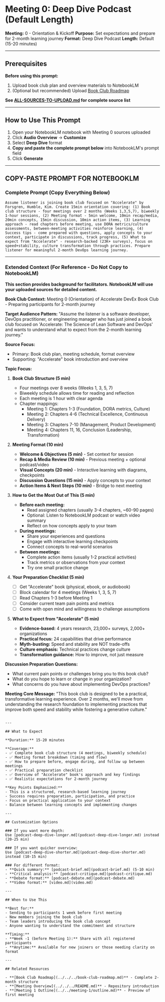 # Meeting 0: Deep Dive Podcast (Default Length)

**Meeting:** 0 - Orientation & Kickoff
**Purpose:** Set expectations and prepare for 2-month learning journey
**Format:** Deep Dive Podcast
**Length:** Default (15-20 minutes)

---

## Prerequisites

**Before using this prompt:**
1. Upload book club plan and overview materials to NotebookLM
2. (Optional but recommended) Upload [Book Club Roadmap](../../../book-club-roadmap.md)

**See [ALL-SOURCES-TO-UPLOAD.md](ALL-SOURCES-TO-UPLOAD.md) for complete source list**

---

## How to Use This Prompt

1. Open your NotebookLM notebook with Meeting 0 sources uploaded
2. Click **Audio Overview** → **Customize**
3. Select **Deep Dive** format
4. **Copy and paste the complete prompt below** into NotebookLM's prompt field
5. Click **Generate**

---

## COPY-PASTE PROMPT FOR NOTEBOOKLM

### Complete Prompt (Copy Everything Below)

```
Assume listener is joining book club focused on "Accelerate" by Forsgren, Humble, Kim. Create 15min orientation covering: (1) Book club structure - four meetings over 2 months (Weeks 1,3,5,7), biweekly 1-hour sessions, (2) Meeting format - 5min welcome, 10min recap/media, 20min concepts, 15min discussion, 10min action items, (3) Learning approach - read chapters before meeting, use DORA metrics/culture assessments, between-meeting activities reinforce learning, (4) Success tips - come prepared with questions, apply concepts to your context, participate in discussions, track progress, (5) What to expect from "Accelerate" - research-backed (23K+ surveys), focus on speed+stability, culture transformation through practices. Prepare listener for meaningful 2-month DevOps learning journey.
```

---

### Extended Context (For Reference - Do Not Copy to NotebookLM)

**This section provides background for facilitators. NotebookLM will use your uploaded sources for detailed content.**

**Book Club Context:**
Meeting 0 (Orientation) of Accelerate DevEx Book Club - Preparing participants for 2-month journey

**Target Audience Pattern:**
"Assume the listener is a software developer, DevOps practitioner, or engineering manager who has just joined a book club focused on 'Accelerate: The Science of Lean Software and DevOps' and wants to understand what to expect from the 2-month learning journey."

**Source Focus:**
- Primary: Book club plan, meeting schedule, format overview
- Supporting: "Accelerate" book introduction and overview

**Topic Focus:**

1. **Book Club Structure (5 min)**
   - Four meetings over 8 weeks (Weeks 1, 3, 5, 7)
   - Biweekly schedule allows time for reading and reflection
   - Each meeting is 1 hour with clear agenda
   - Chapter mappings:
     - Meeting 1: Chapters 1-3 (Foundation, DORA metrics, Culture)
     - Meeting 2: Chapters 4-6 (Technical Excellence, Continuous Delivery)
     - Meeting 3: Chapters 7-10 (Management, Product Development)
     - Meeting 4: Chapters 11, 16, Conclusion (Leadership, Transformation)

2. **Meeting Format (10 min)**
   - **Welcome & Objectives (5 min)** - Set context for session
   - **Recap & Media Review (10 min)** - Previous meeting + optional podcast/video
   - **Visual Concepts (20 min)** - Interactive learning with diagrams, checkpoints
   - **Discussion Questions (15 min)** - Apply concepts to your context
   - **Action Items & Next Steps (10 min)** - Bridge to next meeting

3. **How to Get the Most Out of This (5 min)**
   - **Before each meeting:**
     - Read assigned chapters (usually 3-4 chapters, ~60-90 pages)
     - Optional: Listen to NotebookLM podcast or watch video summary
     - Reflect on how concepts apply to your team
   - **During meetings:**
     - Share your experiences and questions
     - Engage with interactive learning checkpoints
     - Connect concepts to real-world scenarios
   - **Between meetings:**
     - Complete action items (usually 1-2 practical activities)
     - Track metrics or observations from your context
     - Try one small practice change

4. **Your Preparation Checklist (5 min)**
   - [ ] Get "Accelerate" book (physical, ebook, or audiobook)
   - [ ] Block calendar for 4 meetings (Weeks 1, 3, 5, 7)
   - [ ] Read Chapters 1-3 before Meeting 1
   - [ ] Consider current team pain points and metrics
   - [ ] Come with open mind and willingness to challenge assumptions

5. **What to Expect from "Accelerate" (5 min)**
   - **Evidence-based:** 4 years research, 23,000+ surveys, 2,000+ organizations
   - **Practical focus:** 24 capabilities that drive performance
   - **Myth-busting:** Speed and stability are NOT trade-offs
   - **Culture emphasis:** Technical practices change culture
   - **Transformation guidance:** How to improve, not just measure

**Discussion Preparation Questions:**
- What current pain points or challenges bring you to this book club?
- What do you hope to learn or change in your organization?
- What concerns do you have about implementing DevOps practices?

**Meeting Core Message:**
"This book club is designed to be a practical, transformative learning experience. Over 2 months, we'll move from understanding the research foundation to implementing practices that improve both speed and stability while fostering a generative culture."
```

---

## What to Expect

**Duration:** 15-20 minutes

**Coverage:**
- ✅ Complete book club structure (4 meetings, biweekly schedule)
- ✅ Meeting format breakdown (timing and flow)
- ✅ How to prepare before, engage during, and follow up between meetings
- ✅ Practical preparation checklist
- ✅ Overview of "Accelerate" book's approach and key findings
- ✅ Realistic expectations for 2-month journey

**Key Points Emphasized:**
- This is a structured, research-based learning journey
- Success requires preparation, participation, and practice
- Focus on practical application to your context
- Balance between learning concepts and implementing changes

---

## Customization Options

### If you want more depth:
Use [podcast-deep-dive-longer.md](podcast-deep-dive-longer.md) instead (20-25 min)

### If you want quicker overview:
Use [podcast-deep-dive-shorter.md](podcast-deep-dive-shorter.md) instead (10-15 min)

### For different format:
- **Quick summary:** [podcast-brief.md](podcast-brief.md) (5-10 min)
- **Critical analysis:** [podcast-critique.md](podcast-critique.md)
- **Debate format:** [podcast-debate.md](podcast-debate.md)
- **Video format:** [video.md](video.md)

---

## When to Use This

**Best for:**
- Sending to participants 1 week before first meeting
- New members joining the book club
- Team leaders introducing the book club concept
- Anyone wanting to understand the commitment and structure

**Timing:**
- **Week -1 (before Meeting 1):** Share with all registered participants
- **Anytime:** Available for new joiners or those needing clarity on format

---

## Related Resources

- **[Book Club Roadmap](../../../book-club-roadmap.md)** - Complete 2-month structure
- **[Meeting Overview](../../../README.md)** - Repository introduction
- **[Meeting 1 Outline](../../meeting-1/outline.md)** - Preview of first meeting
